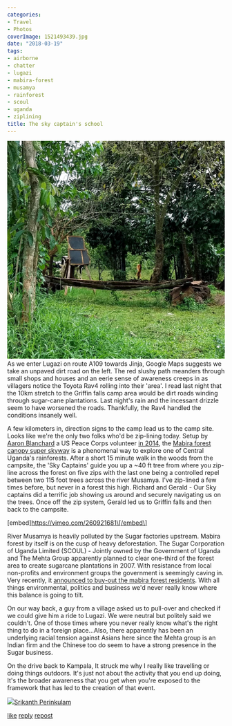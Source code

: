 ```yaml
---
categories:
- Travel
- Photos
coverImage: 1521493439.jpg
date: "2018-03-19"
tags:
- airborne
- chatter
- lugazi
- mabira-forest
- musamya
- rainforest
- scoul
- uganda
- ziplining
title: The sky captain's school
---
```

![](images/1521493439.jpg)
As we enter Lugazi on route A109 towards Jinja, Google Maps suggests we take an unpaved dirt road on the left. The red slushy path meanders through small shops and houses and an eerie sense of awareness creeps in as villagers notice the Toyota Rav4 rolling into their 'area'. I read last night that the 10km stretch to the Griffin falls camp area would be dirt roads winding through sugar-cane plantations. Last night's rain and the incessant drizzle seem to have worsened the roads. Thankfully, the Rav4 handled the conditions insanely well.

A few kilometers in, direction signs to the camp lead us to the camp site. Looks like we're the only two folks who'd be zip-lining today. Setup by [Aaron Blanchard](https://aaronblancharduganda.blogspot.ug/) a US Peace Corps volunteer [in 2014](https://aaronblancharduganda.blogspot.ug/2014/02/), the [Mabira forest canopy super skyway](http://www.mabiraforestcamp.com/super-skyway.php) is a phenomenal way to explore one of Central Uganda's rainforests. After a short 15 minute walk in the woods from the campsite, the 'Sky Captains' guide you up a ~40 ft tree from where you zip-line across the forest on five zips with the last one being a controlled repel between two 115 foot trees across the river Musamya. I've zip-lined a few times before, but never in a forest this high. Richard and Gerald - Our Sky captains did a terrific job showing us around and securely navigating us on the trees. Once off the zip system, Gerald led us to Griffin falls and then back to the campsite.

\[embed\]https://vimeo.com/260921681\[/embed\]

River Musamya is heavily polluted by the Sugar factories upstream. Mabira forest by itself is on the cusp of heavy deforestation. The Sugar Corporation of Uganda Limited (SCOUL) - Jointly owned by the Government of Uganda and The Mehta Group apparently planned to clear one-third of the forest area to create sugarcane plantations in 2007. With resistance from local non-profits and environment groups the government is seemingly caving in. Very recently, it [announced to buy-out the mabira forest residents](http://www.monitor.co.ug/News/National/Conservation-Government-buy-off-Mabira-forest-residents/688334-4348562-ctstx5/index.html). With all things environmental, politics and business we'd never really know where this balance is going to tilt.

On our way back, a guy from a village asked us to pull-over and checked if we could give him a ride to Lugazi. We were neutral but politely said we couldn't. One of those times where you never really know what's the right thing to do in a foreign place...Also, there apparently has been an underlying racial tension against Asians here since the Mehta group is an Indian firm and the Chinese too do seem to have a strong presence in the Sugar business.

On the drive back to Kampala, It struck me why I really like travelling or doing things outdoors. It's just not about the activity that you end up doing, It's the broader awareness that you get when you're exposed to the framework that has led to the creation of that event.

![](images/cropped-cropped-SP01-550afdebv1_site_icon.png)[Srikanth Perinkulam](https://srikanthperinkulam.com)

[like](https://twitter.com/intent/favorite?tweet_id=976064261997907968) [reply](https://twitter.com/intent/tweet?tweet_id=976064261997907968) [repost](https://twitter.com/intent/retweet?tweet_id=976064261997907968)
